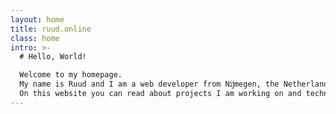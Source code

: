 ```yaml
---
layout: home
title: ruud.online
class: home
intro: >-
  # Hello, World!

  Welcome to my homepage.
  My name is Ruud and I am a web developer from Nĳmegen, the Netherlands.
  On this website you can read about projects I am working on and technology I am following.
---
```



